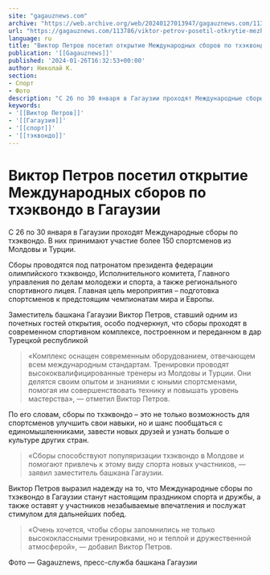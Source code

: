 ```yaml
---
site: "gagauznews.com"
archive: "https://web.archive.org/web/20240127013947/gagauznews.com/113786/viktor-petrov-posetil-otkrytie-mezhdunarodnyh-sborov-po-thekvondo-v-gagauzii.html"
url: "https://gagauznews.com/113786/viktor-petrov-posetil-otkrytie-mezhdunarodnyh-sborov-po-thekvondo-v-gagauzii.html"
language: ru
title: "Виктор Петров посетил открытие Международных сборов по тхэквондо в Гагаузии"
publication: '[[Gagauznews]]'
published: '2024-01-26T16:32:53+00:00'
author: Николай К.
section:
- Спорт
- Фото
description: "С 26 по 30 января в Гагаузии проходят Международные сборы по тхэквондо. В них принимают участие более 150 спортсменов из Молдовы и Турции. Сборы проводятся под патронатом президента федерации олимпийского тхэквондо, Исполнительного комитета, Главного управления по делам молодежи и спорта, а также регионального спортивного лицея. Главная цель мероприятия – подготовка спортсменов к предстоящим чемпионатам мира и Европы. Заместитель башкана Гагаузии Виктор Петров, ставший одним из почетных гостей открытия, особо подчеркнул, что сборы проходят в современном спортивном комплексе, построенном и переданном в дар Турецкой республикой «Комплекс оснащен современным оборудованием, отвечающем всем международным стандартам. Тренировки проводят высококвалифицированные тренеры из Молдовы и Турции. […]"
keywords:
- '[[Виктор Петров]]'
- '[[Гагаузия]]'
- '[[спорт]]'
- '[[тэквондо]]'
---
```


# Виктор Петров посетил открытие Международных сборов по тхэквондо в Гагаузии

С 26 по 30 января в Гагаузии проходят Международные сборы по тхэквондо. В них принимают участие более 150 спортсменов из Молдовы и Турции.

Сборы проводятся под патронатом президента федерации олимпийского тхэквондо, Исполнительного комитета, Главного управления по делам молодежи и спорта, а также регионального спортивного лицея. Главная цель мероприятия – подготовка спортсменов к предстоящим чемпионатам мира и Европы.

Заместитель башкана Гагаузии Виктор Петров, ставший одним из почетных гостей открытия, особо подчеркнул, что сборы проходят в современном спортивном комплексе, построенном и переданном в дар Турецкой республикой

> «Комплекс оснащен современным оборудованием, отвечающем всем международным стандартам. Тренировки проводят высококвалифицированные тренеры из Молдовы и Турции. Они делятся своим опытом и знаниями с юными спортсменами, помогая им совершенствовать технику и повышать уровень мастерства», — отметил Виктор Петров.

По его словам, сборы по тхэквондо – это не только возможность для спортсменов улучшить свои навыки, но и шанс пообщаться с единомышленниками, завести новых друзей и узнать больше о культуре других стран.

> «Сборы способствуют популяризации тхэквондо в Молдове и помогают привлечь к этому виду спорта новых участников, — заявил заместитель башкана Гагаузии.

Виктор Петров выразил надежду на то, что Международные сборы по тхэквондо в Гагаузии станут настоящим праздником спорта и дружбы, а также оставят у участников незабываемые впечатления и послужат стимулом для дальнейших побед.

> «Очень хочется, чтобы сборы запомнились не только высококлассными тренировками, но и теплой и дружественной атмосферой», — добавил Виктор Петров.

Фото — Gagauznews, пресс-служба башкана Гагаузии